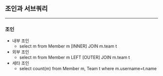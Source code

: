 ## 조인과 서브쿼리

----

### 조인
- 내부 조인
  - select m from Member m [INNER] JOIN m.team t
- 외부 조인
  - select m from Member m LEFT [OUTER] JOIN m.team t
- 세타 조인
  - select count(m) from Member m, Team t where m.username=t.name 
